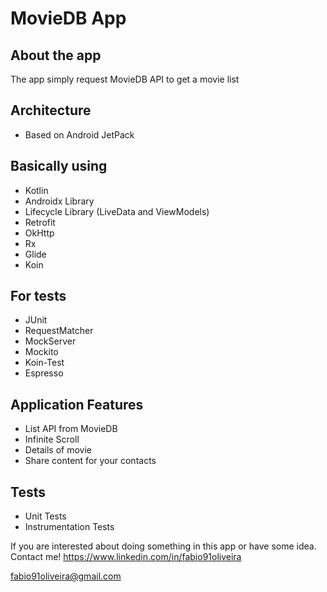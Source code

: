 # MovieDB App

## About the app

The app simply request MovieDB API to get a movie list

## Architecture

- Based on Android JetPack

## Basically using
* Kotlin
* Androidx Library
* Lifecycle Library (LiveData and ViewModels)
* Retrofit
* OkHttp
* Rx
* Glide
* Koin

## For tests
* JUnit
* RequestMatcher
* MockServer
* Mockito
* Koin-Test
* Espresso

## Application Features
* List API from MovieDB
* Infinite Scroll
* Details of movie
* Share content for your contacts

## Tests
* Unit Tests
* Instrumentation Tests



If you are interested about doing something in this app or have some idea. Contact me!
<a href="https://www.linkedin.com/in/fabio91oliveira" target="_blank">https://www.linkedin.com/in/fabio91oliveira</a>

<a href="mailto:fabio91oliveira@gmail.com">fabio91oliveira@gmail.com</a>